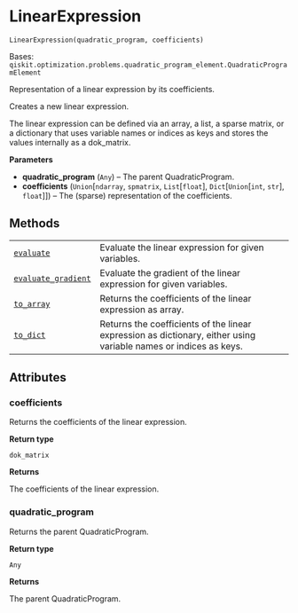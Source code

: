 # LinearExpression

<span id="undefined" />

`LinearExpression(quadratic_program, coefficients)`

Bases: `qiskit.optimization.problems.quadratic_program_element.QuadraticProgramElement`

Representation of a linear expression by its coefficients.

Creates a new linear expression.

The linear expression can be defined via an array, a list, a sparse matrix, or a dictionary that uses variable names or indices as keys and stores the values internally as a dok\_matrix.

**Parameters**

*   **quadratic\_program** (`Any`) – The parent QuadraticProgram.
*   **coefficients** (`Union`\[`ndarray`, `spmatrix`, `List`\[`float`], `Dict`\[`Union`\[`int`, `str`], `float`]]) – The (sparse) representation of the coefficients.

## Methods

|                                                                                                                                                                                                                          |                                                                                                                  |
| ------------------------------------------------------------------------------------------------------------------------------------------------------------------------------------------------------------------------ | ---------------------------------------------------------------------------------------------------------------- |
| [`evaluate`](qiskit.optimization.problems.LinearExpression.evaluate#qiskit.optimization.problems.LinearExpression.evaluate "qiskit.optimization.problems.LinearExpression.evaluate")                                     | Evaluate the linear expression for given variables.                                                              |
| [`evaluate_gradient`](qiskit.optimization.problems.LinearExpression.evaluate_gradient#qiskit.optimization.problems.LinearExpression.evaluate_gradient "qiskit.optimization.problems.LinearExpression.evaluate_gradient") | Evaluate the gradient of the linear expression for given variables.                                              |
| [`to_array`](qiskit.optimization.problems.LinearExpression.to_array#qiskit.optimization.problems.LinearExpression.to_array "qiskit.optimization.problems.LinearExpression.to_array")                                     | Returns the coefficients of the linear expression as array.                                                      |
| [`to_dict`](qiskit.optimization.problems.LinearExpression.to_dict#qiskit.optimization.problems.LinearExpression.to_dict "qiskit.optimization.problems.LinearExpression.to_dict")                                         | Returns the coefficients of the linear expression as dictionary, either using variable names or indices as keys. |

## Attributes

<span id="undefined" />

### coefficients

Returns the coefficients of the linear expression.

**Return type**

`dok_matrix`

**Returns**

The coefficients of the linear expression.

<span id="undefined" />

### quadratic\_program

Returns the parent QuadraticProgram.

**Return type**

`Any`

**Returns**

The parent QuadraticProgram.
